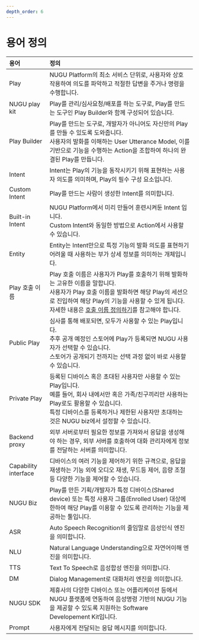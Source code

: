 ```yaml
---
depth_order: 6
---
```


# 용어 정의

| 용어                   | 정의                                                                                                                                                                                                                                              |
|:---------------------|:------------------------------------------------------------------------------------------------------------------------------------------------------------------------------------------------------------------------------------------------|
| Play                 | NUGU Platform의 최소 서비스 단위로, 사용자와 상호 작용하여 의도를 파악하고 적절한 답변을 주거나 명령을 수행합니다.                                                                                                                                                                         |
| NUGU play kit        | Play를 관리/심사요청/배포를 하는 도구로, Play를 만드는 도구인 Play Builder와 함께 구성되어 있습니다.                                                                                                                                                                             |
| Play Builder         | Play를 만드는 도구로, 개발자가 아니어도 자신만의 Play를 만들 수 있도록 도와줍니다.<br/>사용자의 발화를 이해하는 User Utterance Model, 이를 기반으로 기능을 수행하는 Action을 조합하여 하나의 완결된 Play를 만듭니다.                                                                                                   |
| Intent               | Intent는 Play의 기능을 동작시키기 위해 표현하는 사용자 의도를 의미하며, Play의 필수 구성 요소입니다.                                                                                                                                                                                |
| Custom Intent        | Play를 만드는 사람이 생성한 Intent를 의미합니다.                                                                                                                                                                                                                |
| Built-in Intent      | NUGU Platform에서 미리 만들어 훈련시켜둔 Intent 입니다.<br/>Custom Intent와 동일한 방법으로 Action에서 사용할 수 있습니다.                                                                                                                                                       |
| Entity               | Entity는 Intent만으로 특정 기능의 발화 의도를 표현하기 어려울 때 사용하는 부가 상세 정보를 의미하는 개체입니다.                                                                                                                                                                           |
| Play 호출 이름           | Play 호출 이름은 사용자가 Play를 호출하기 위해 발화하는 고유한 이름을 말합니다.<br/>사용자가 Play 호출 이름을 발화하면 해당 Play의 세션으로 진입하여 해당 Play의 기능을 사용할 수 있게 됩니다.<br/>자세한 내용은 [호출 이름 정의하기](nugu-play/play-registration-and-review/register-a-play#define-an-invocation-name)를 참고해야 합니다. |
| Public Play          | 심사를 통해 배포되면, 모두가 사용할 수 있는 Play입니다.<br/>추후 공개 예정인 스토어에 Play가 등록되면 NUGU 사용자가 선택할 수 있습니다.<br/>스토어가 공개되기 전까지는 선택 과정 없이 바로 사용할 수 있습니다.                                                                                                               |
| Private Play         | 등록된 디바이스 혹은 초대된 사용자만 사용할 수 있는 Play입니다.<br/>예를 들어, 회사 내에서만 혹은 가족/친구끼리만 사용하는 Play로도 활용할 수 있습니다.<br/>특정 디바이스를 등록하거나 제한된 사용자만 초대하는 것은 NUGU biz에서 설정할 수 있습니다.                                                                                        |
| Backend proxy        | 외부 서버로부터 필요한 정보를 가져와서 응답을 생성해야 하는 경우, 외부 서버를 호출하여 대화 관리자에게 정보를 전달하는 서버를 의미합니다.                                                                                                                                                                  |
| Capability interface | 디바이스의 여러 기능을 제어하기 위한 규격으로, 응답을 재생하는 기능 외에 오디오 재생, 무드등 제어, 음량 조절 등 다양한 기능을 제어할 수 있습니다.                                                                                                                                                           |
| NUGU Biz             | Play를 만든 기획/개발자가 특정 디바이스(Shared device) 또는 특정 사용자 그룹(Enrolled User) 대상에 한하여 해당 Play를 이용할 수 있도록 관리하는 기능을 제공하는 툴입니다.                                                                                                                              |
| ASR                  | Auto Speech Recognition의 줄임말로 음성인식 엔진을 의미합니다.                                                                                                                                                                                                   |
| NLU                  | Natural Language Understanding으로 자연어이해 엔진을 의미합니다.                                                                                                                                                                                               |
| TTS                  | Text To Speech로 음성합성 엔진을 의미합니다.                                                                                                                                                                                                                 |
| DM                   | Dialog Management로 대화처리 엔진을 의미합니다.                                                                                                                                                                                                              |
| NUGU SDK             | 제휴사의 다양한 디바이스 또는 어플리케이션 등에서 NUGU 플랫폼에 연동하여 음성명령 기반의 NUGU 기능을 제공할 수 있도록 지원하는 Software Developement Kit입니다.                                                                                                                                       |
| Prompt               | 사용자에게 전달되는 응답 메시지를 의미합니다.                                                                                                                                                                                                                       |

